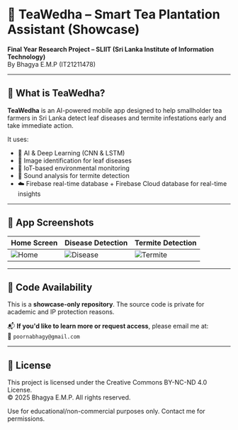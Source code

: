 # 🍃 TeaWedha – Smart Tea Plantation Assistant (Showcase)

**Final Year Research Project – SLIIT (Sri Lanka Institute of Information Technology)**  
By Bhagya E.M.P (IT21211478)

---

## 🧠 What is TeaWedha?

**TeaWedha** is an AI-powered mobile app designed to help smallholder tea farmers in Sri Lanka detect leaf diseases and termite infestations early and take immediate action.

It uses:
- 📱 AI & Deep Learning (CNN & LSTM)
- 📸 Image identification for leaf diseases 
- 🌿 IoT-based environmental monitoring
- 🐛 Sound analysis for termite detection
- ☁️ Firebase real-time database + Firebase Cloud database for real-time insights

---

## 📸 App Screenshots

| Home Screen | Disease Detection | Termite Detection |
|-------------|--------------------|-------------------|
| ![Home](https://drive.google.com/uc?id=1OZ8VLWIi_F_JC29QQlCiBh5uc1Osi1bU) | ![Disease](https://drive.google.com/uc?id=1MqesgPZPSOJOor0cQx0BqzVmD6Ujo1wA) | ![Termite](https://drive.google.com/uc?id=1wzNEL2BWyAGPAnbc2jmLBL8bd6fOMgtv) |

---

## 🔐 Code Availability

This is a **showcase-only repository**. The source code is private for academic and IP protection reasons.

📬 **If you'd like to learn more or request access**, please email me at:  
📧 `poornabhagy@gmail.com`

---

## 📜 License

This project is licensed under the Creative Commons BY-NC-ND 4.0 License.  
© 2025 Bhagya E.M.P. All rights reserved.

Use for educational/non-commercial purposes only. Contact me for permissions.
